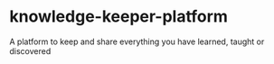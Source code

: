 # knowledge-keeper-platform
A platform to keep and share everything you have learned, taught or discovered
